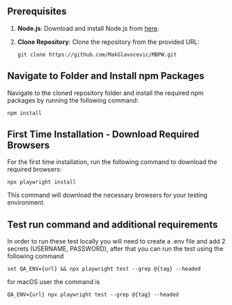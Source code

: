 ## Prerequisites
1. **Node.js**: Download and install Node.js from [here](https://nodejs.org/en/download/).
   
2. **Clone Repository**: Clone the repository from the provided URL:
   ```
   git clone https://github.com/MakGlavocevic/MBPW.git
   ```

## Navigate to Folder and Install npm Packages
Navigate to the cloned repository folder and install the required npm packages by running the following command:

   ```
   npm install
   ```
    
## First Time Installation - Download Required Browsers

For the first time installation, run the following command to download the required browsers:
   ```
   npx playwright install
   ```

This command will download the necessary browsers for your testing environment.

## Test run command and additional requirements
In order to run these test locally you will need to create a .env file and add 2 secrets (USERNAME, PASSWORD), after that you can run the test using the following command

   ```
   set QA_ENV={url} && npx playwright test --grep @{tag} --headed
   ```

for macOS user the command is

  ```
  QA_ENV={url} npx playwright test --grep @{tag} --headed
  ```